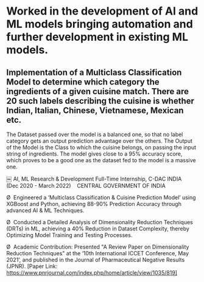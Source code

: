 
# Worked in the development of AI and ML models bringing automation and further development in existing ML models. 

## Implementation of a Multiclass Classification Model to determine which category the ingredients of a given cuisine match. There are 20 such labels describing the cuisine is whether Indian, Italian, Chinese, Vietnamese, Mexican etc.



The Dataset passed over the model is a balanced one, so that no label category gets an output prediction advantage over the others. The Output of the Model is the Class to which the cuisine belongs, on passing the input string of ingredients. The model gives close to a 95% accuracy score, which proves to be a good one as the dataset fed to the model is a massive one.

￼
AI, ML Research & Development Full-Time Internship, C-DAC INDIA          (Dec 2020 - March 2022)    CENTRAL GOVERNMENT OF INDIA  

Ø  Engineered a ‘Multiclass Classification & Cuisine Prediction Model’ using XGBoost and Python, achieving 88-90% Prediction Accuracy through advanced AI & ML Techniques.

Ø  Conducted a Detailed Analysis of Dimensionality Reduction Techniques (DRTs) in ML, achieving a 40% Reduction in Dataset Complexity, thereby Optimizing Model Training and Testing Processes.

Ø  Academic Contribution: Presented "A Review Paper on Dimensionality Reduction Techniques" at the ‘10th International ICCET Conference, May 2021’, and published in the Journal of Pharmaceutical Negative Results (JPNR). [Paper Link: https://www.pnrjournal.com/index.php/home/article/view/1035/819]
